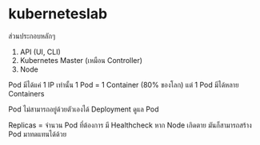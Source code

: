 # kuberneteslab

ส่วนประกอบหลักๆ
1. API (UI, CLI)
2. Kubernetes Master (เหมือน Controller)
3. Node

Pod มีได้แค่ 1 IP เท่านั้น
1 Pod = 1 Container (80% ของโลก) แต่ 1 Pod มีได้หลาย Containers

Pod ไม่สามารถอยู่ด้วยตัวเองได้
Deployment ดูแล Pod

Replicas = จำนวน Pod ที่ต้องการ
มี Healthcheck หาก Node เกิดตาย มันก็สามารถสร้าง Pod มาทดแทนได้ด้วย

